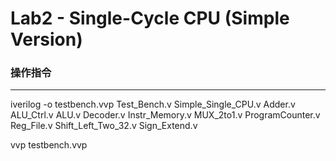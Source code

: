 # Lab2 - Single-Cycle CPU (Simple Version)

### 操作指令
***

iverilog -o testbench.vvp Test\_Bench.v Simple\_Single\_CPU.v Adder.v ALU\_Ctrl.v ALU.v Decoder.v Instr\_Memory.v MUX\_2to1.v ProgramCounter.v Reg\_File.v Shift\_Left\_Two\_32.v Sign\_Extend.v

vvp testbench.vvp
 